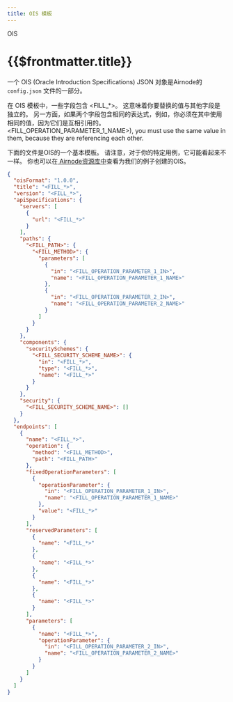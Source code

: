 ```yaml
---
title: OIS 模板
---
```


<TitleSpan>OIS</TitleSpan>

# {{$frontmatter.title}}

<VersionWarning/>

一个 OIS (Oracle Introduction Specifications) JSON 对象是Airnode的 `config.json` 文件的一部分。

在 OIS 模板中，一些字段包含 <FILL\_\*>。 这意味着你要替换的值与其他字段是独立的。 另一方面，如果两个字段包含相同的表达式，例如，你必须在其中使用相同的值，因为它们是互相引用的。 <FILL_OPERATION_PARAMETER_1_NAME>), you must use the same value in them, because they are referencing each other.

下面的文件是OIS的一个基本模板。 请注意，对于你的特定用例，它可能看起来不一样。 你也可以在[ Airnode资源库中](https://github.com/api3dao/airnode/tree/v0.5/packages/airnode-examples/integrations)查看为我们的例子创建的OIS。

```json
{
  "oisFormat": "1.0.0",
  "title": "<FILL_*>",
  "version": "<FILL_*>",
  "apiSpecifications": {
    "servers": [
      {
        "url": "<FILL_*>"
      }
    ],
    "paths": {
      "<FILL_PATH>": {
        "<FILL_METHOD>": {
          "parameters": [
            {
              "in": "<FILL_OPERATION_PARAMETER_1_IN>",
              "name": "<FILL_OPERATION_PARAMETER_1_NAME>"
            },
            {
              "in": "<FILL_OPERATION_PARAMETER_2_IN>",
              "name": "<FILL_OPERATION_PARAMETER_2_NAME>"
            }
          ]
        }
      }
    },
    "components": {
      "securitySchemes": {
        "<FILL_SECURITY_SCHEME_NAME>": {
          "in": "<FILL_*>",
          "type": "<FILL_*>",
          "name": "<FILL_*>"
        }
      }
    },
    "security": {
      "<FILL_SECURITY_SCHEME_NAME>": []
    }
  },
  "endpoints": [
    {
      "name": "<FILL_*>",
      "operation": {
        "method": "<FILL_METHOD>",
        "path": "<FILL_PATH>"
      },
      "fixedOperationParameters": [
        {
          "operationParameter": {
            "in": "<FILL_OPERATION_PARAMETER_1_IN>",
            "name": "<FILL_OPERATION_PARAMETER_1_NAME>"
          },
          "value": "<FILL_*>"
        }
      ],
      "reservedParameters": [
        {
          "name": "<FILL_*>"
        },
        {
          "name": "<FILL_*>"
        },
        {
          "name": "<FILL_*>"
        },
        {
          "name": "<FILL_*>"
        }
      ],
      "parameters": [
        {
          "name": "<FILL_*>",
          "operationParameter": {
            "in": "<FILL_OPERATION_PARAMETER_2_IN>",
            "name": "<FILL_OPERATION_PARAMETER_2_NAME>"
          }
        }
      ]
    }
  ]
}
```
